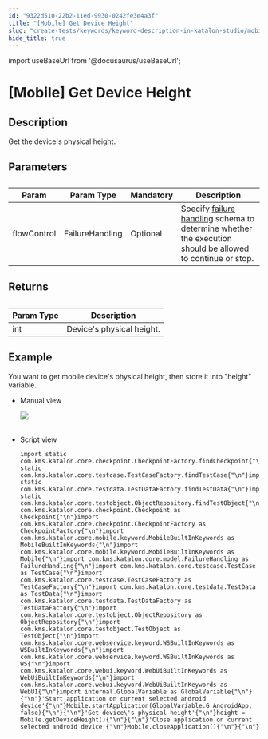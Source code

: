 ```yaml
---
id: "9322d510-22b2-11ed-9930-0242fe3e4a3f"
title: "[Mobile] Get Device Height"
slug: "create-tests/keywords/keyword-description-in-katalon-studio/mobile-keywords/mobile-get-device-height"
hide_title: true
---
```

import useBaseUrl from '@docusaurus/useBaseUrl';


# <a id="id_0" class="anchor_top_offset"/><a id="ariaid-title1" class="anchor_top_offset"/>[Mobile] Get Device Height


## <a id="id_0__id_1" class="anchor_top_offset"/>Description  

              
<p xmlns="http://www.w3.org/1999/xhtml" className="p">Get the device's physical height.</p> 
      

## <a id="id_0__id_2" class="anchor_top_offset"/>Parameters  

              
<table xmlns="http://www.w3.org/1999/xhtml" className="table anchor_top_offset" id="id_0__3b9c9eb1-ac66-47da-a471-af713a391cdd"><caption /><thead className="thead"><tr className><th className="entry anchor_top_offset" id="id_0__3b9c9eb1-ac66-47da-a471-af713a391cdd__entry__1">Param</th><th className="entry anchor_top_offset" id="id_0__3b9c9eb1-ac66-47da-a471-af713a391cdd__entry__2">Param Type</th><th className="entry anchor_top_offset" id="id_0__3b9c9eb1-ac66-47da-a471-af713a391cdd__entry__3">Mandatory</th><th className="entry anchor_top_offset" id="id_0__3b9c9eb1-ac66-47da-a471-af713a391cdd__entry__4">Description</th></tr></thead><tbody className="tbody"><tr className><td className="entry" headers="id_0__3b9c9eb1-ac66-47da-a471-af713a391cdd__entry__1 id_0__3b9c9eb1-ac66-47da-a471-af713a391cdd__entry__2 id_0__3b9c9eb1-ac66-47da-a471-af713a391cdd__entry__3 id_0__3b9c9eb1-ac66-47da-a471-af713a391cdd__entry__4 ">flowControl</td><td className="entry" headers="id_0__3b9c9eb1-ac66-47da-a471-af713a391cdd__entry__1 id_0__3b9c9eb1-ac66-47da-a471-af713a391cdd__entry__2 id_0__3b9c9eb1-ac66-47da-a471-af713a391cdd__entry__3 id_0__3b9c9eb1-ac66-47da-a471-af713a391cdd__entry__4 ">FailureHandling</td><td className="entry" headers="id_0__3b9c9eb1-ac66-47da-a471-af713a391cdd__entry__1 id_0__3b9c9eb1-ac66-47da-a471-af713a391cdd__entry__2 id_0__3b9c9eb1-ac66-47da-a471-af713a391cdd__entry__3 id_0__3b9c9eb1-ac66-47da-a471-af713a391cdd__entry__4 ">Optional</td><td className="entry" headers="id_0__3b9c9eb1-ac66-47da-a471-af713a391cdd__entry__1 id_0__3b9c9eb1-ac66-47da-a471-af713a391cdd__entry__2 id_0__3b9c9eb1-ac66-47da-a471-af713a391cdd__entry__3 id_0__3b9c9eb1-ac66-47da-a471-af713a391cdd__entry__4 ">Specify <a className="xref" href="/docs/maintain/configure-failure-handling-settings-in-katalon-studio">failure handling</a> schema to         determine whether the execution should be allowed to continue or         stop.</td></tr></tbody></table> 
      

## <a id="id_0__id_3" class="anchor_top_offset"/>Returns

              
<table xmlns="http://www.w3.org/1999/xhtml" className="table anchor_top_offset" id="id_0__088d44ad-8f4f-46a8-8a3e-a4d78c481eb9"><caption /><thead className="thead"><tr className><th className="entry anchor_top_offset" id="id_0__088d44ad-8f4f-46a8-8a3e-a4d78c481eb9__entry__1">Param Type</th><th className="entry anchor_top_offset" id="id_0__088d44ad-8f4f-46a8-8a3e-a4d78c481eb9__entry__2">Description</th></tr></thead><tbody className="tbody"><tr className><td className="entry" headers="id_0__088d44ad-8f4f-46a8-8a3e-a4d78c481eb9__entry__1 id_0__088d44ad-8f4f-46a8-8a3e-a4d78c481eb9__entry__2 ">int</td><td className="entry" headers="id_0__088d44ad-8f4f-46a8-8a3e-a4d78c481eb9__entry__1 id_0__088d44ad-8f4f-46a8-8a3e-a4d78c481eb9__entry__2 ">Device's physical height.</td></tr></tbody></table> 
      

## <a id="id_0__id_4" class="anchor_top_offset"/>Example 

              
<p xmlns="http://www.w3.org/1999/xhtml" className="p">You want to get mobile device's physical height, then store it   into "height" variable.</p> 
      
<ul xmlns="http://www.w3.org/1999/xhtml" className="ul"><li className="li">     <p className="p">Manual view</p>     <p className="p">       <img className="image" src={useBaseUrl("https://github.com/katalon-studio/docs-images/raw/master/katalon-studio/docs/mobile-get-device-height/image2017-3-3-113A253A45.png")} /><br /><br />     </p>   </li><li className="li">     <p className="p">Script view </p>     <pre className="pre codeblock"><code>import static com.kms.katalon.core.checkpoint.CheckpointFactory.findCheckpoint{"\n"}import static com.kms.katalon.core.testcase.TestCaseFactory.findTestCase{"\n"}import static com.kms.katalon.core.testdata.TestDataFactory.findTestData{"\n"}import static com.kms.katalon.core.testobject.ObjectRepository.findTestObject{"\n"}import com.kms.katalon.core.checkpoint.Checkpoint as Checkpoint{"\n"}import com.kms.katalon.core.checkpoint.CheckpointFactory as CheckpointFactory{"\n"}import com.kms.katalon.core.mobile.keyword.MobileBuiltInKeywords as MobileBuiltInKeywords{"\n"}import com.kms.katalon.core.mobile.keyword.MobileBuiltInKeywords as Mobile{"\n"}import com.kms.katalon.core.model.FailureHandling as FailureHandling{"\n"}import com.kms.katalon.core.testcase.TestCase as TestCase{"\n"}import com.kms.katalon.core.testcase.TestCaseFactory as TestCaseFactory{"\n"}import com.kms.katalon.core.testdata.TestData as TestData{"\n"}import com.kms.katalon.core.testdata.TestDataFactory as TestDataFactory{"\n"}import com.kms.katalon.core.testobject.ObjectRepository as ObjectRepository{"\n"}import com.kms.katalon.core.testobject.TestObject as TestObject{"\n"}import com.kms.katalon.core.webservice.keyword.WSBuiltInKeywords as WSBuiltInKeywords{"\n"}import com.kms.katalon.core.webservice.keyword.WSBuiltInKeywords as WS{"\n"}import com.kms.katalon.core.webui.keyword.WebUiBuiltInKeywords as WebUiBuiltInKeywords{"\n"}import com.kms.katalon.core.webui.keyword.WebUiBuiltInKeywords as WebUI{"\n"}import internal.GlobalVariable as GlobalVariable{"\n"}{"\n"}'Start application on current selected android device'{"\n"}Mobile.startApplication(GlobalVariable.G_AndroidApp, false){"\n"}{"\n"}'Get device\'s physical height'{"\n"}height = Mobile.getDeviceHeight(){"\n"}{"\n"}'Close application on current selected android device'{"\n"}Mobile.closeApplication(){"\n"}{"\n"}</code></pre>   </li></ul> 
      
